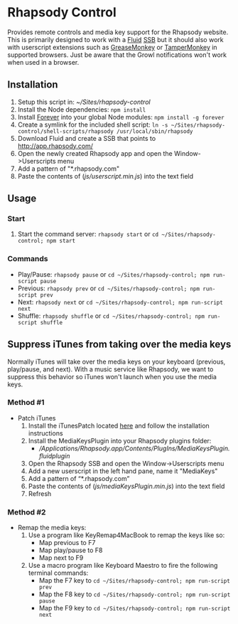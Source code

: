 # Rhapsody Control
Provides remote controls and media key support for the Rhapsody website. This is primarily designed to work with a [Fluid](http://fluidapp.com/) [SSB](http://en.wikipedia.org/wiki/Site-specific_browser) but it should also work with userscript extensions such as [GreaseMonkey](http://www.greasespot.net/) or [TamperMonkey](http://tampermonkey.net/) in supported browsers. Just be aware that the Growl notifications won't work when used in a browser.

## Installation

1. Setup this script in: *~/Sites/rhapsody-control*
2. Install the Node dependencies:
	`npm install`
3. Install [Forever](https://github.com/nodejitsu/forever) into your global Node modules:
	`npm install -g forever`
3. Create a symlink for the included shell script:
	`ln -s ~/Sites/rhapsody-control/shell-scripts/rhapsody /usr/local/sbin/rhapsody`
3. Download Fluid and create a SSB that points to <http://app.rhapsody.com/>
4. Open the newly created Rhapsody app and open the Window->Userscripts menu
5. Add a pattern of "*.rhapsody.com"
6. Paste the contents of (*js/userscript.min.js*) into the text field

## Usage

### Start

1. Start the command server:
`rhapsody start` or `cd ~/Sites/rhapsody-control; npm start`

### Commands

* Play/Pause:
	`rhapsody pause` or `cd ~/Sites/rhapsody-control; npm run-script pause`
* Previous:
	`rhapsody prev` or `cd ~/Sites/rhapsody-control; npm run-script prev`
* Next:
	`rhapsody next` or `cd ~/Sites/rhapsody-control; npm run-script next`
* Shuffle:
	`rhapsody shuffle` or `cd ~/Sites/rhapsody-control; npm run-script shuffle`

## Suppress iTunes from taking over the media keys

Normally iTunes will take over the media keys on your keyboard (previous, play/pause, and next). With a music service like Rhapsody, we want to suppress this behavior so iTunes won't launch when you use the media keys.

### Method #1

* Patch iTunes
	1. Install the iTunesPatch located [here](http://www.thebitguru.com/projects/iTunesPatch) and follow the installation instructions
	2. Install the MediaKeysPlugin into your Rhapsody plugins folder:
		* */Applications/Rhapsody.app/Contents/PlugIns/MediaKeysPlugin.fluidplugin*
	3. Open the Rhapsody SSB and open the Window->Userscripts menu
	4. Add a new userscript in the left hand pane, name it "MediaKeys"
	5. Add a pattern of “*.rhapsody.com”
	6. Paste the contents of (*js/mediaKeysPlugin.min.js*) into the text field
	7. Refresh

### Method #2

* Remap the media keys:
	1. Use a program like KeyRemap4MacBook to remap the keys like so:
		* Map previous to F7
		* Map play/pause to F8
		* Map next to F9
	2. Use a macro program like Keyboard Maestro to fire the following terminal commands:
		* Map the F7 key to `cd ~/Sites/rhapsody-control; npm run-script prev`
		* Map the F8 key to `cd ~/Sites/rhapsody-control; npm run-script pause`
		* Map the F9 key to `cd ~/Sites/rhapsody-control; npm run-script next`
